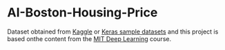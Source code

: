 # AI-Boston-Housing-Price

Dataset obtained from [Kaggle](https://www.kaggle.com/prasadperera/the-boston-housing-dataset/data?select=housing.csv) or [Keras sample datasets](https://storage.googleapis.com/tensorflow/tf-keras-datasets/boston_housing.npz) and this project is based onthe content from the [MIT Deep Learning](https://deeplearning.mit.edu) course.
